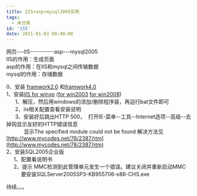 ```yaml
---
title: IIS+asp+mysql2005实例
tags:
  - 未分类
id: '155'
date: 2011-01-03 08:49:00
---
```


网页---IIS----------asp---mysql2005  
IIS的作用：生成页面  
asp的作用：在IIS和mysql之间传输数据  
mysql的作用：存储数据  
  
0、安装 [framwork2.0](http://download.microsoft.com/download/5/6/7/567758a3-759e-473e-bf8f-52154438565a/dotnetfx.exe) 和[framwork4.0](http://download.microsoft.com/download/1/B/E/1BE39E79-7E39-46A3-96FF-047F95396215/dotNetFx40_Full_setup.exe)  
1、安装[IIS for winxp](http://lib.ldsoft.cc/download/iis_setup_xp.rar) ([for win2003](http://lib.ldsoft.cc/download/iis_setup_2003.rar) [for win2008](http://ldsoft.cc/download/iis7_setup.rar))  
      1、解压，然后用windows的添加/删除程序装，再运行bat文件即可  
      2、iis相关配置查看安装说明  
      3、安装好后跳出HTTP 500，  打开IE-菜单--工具--Internet选项--高级--去掉钩显示友好的HTTP错误信息  
            显示The specified module could not be found 解决方法见[http://www.mycodes.net/78/2387.htm](http://www.mycodes.net/78/2387.htm)  
2、安装SQL2005企业版  
     1、配置看说明书  
     2、提示 MMC检测到此管理单元发生一个错误。建议关闭并重新启动MMC  
          要安装SQLServer2005SP3-KB955706-x86-CHS.exe  
  
待续。。。